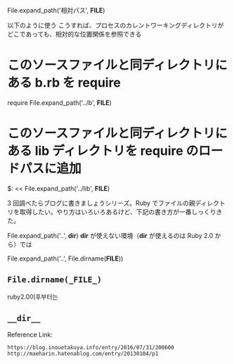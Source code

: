 File.expand_path('相対パス', **FILE**)

以下のように使う
こうすれば、プロセスのカレントワーキングディレクトリがどこであっても、相対的な位置関係を参照できる

# このソースファイルと同ディレクトリにある b.rb を require

require File.expand_path('../b', **FILE**)

# このソースファイルと同ディレクトリにある lib ディレクトリを require のロードパスに追加

\$: << File.expand_path('../lib', **FILE**)

3 回調べたらブログに書きましょうシリーズ。Ruby でファイルの親ディレクトリを取得したい。やり方はいろいろあるけど、下記の書き方が一番しっくりきた。

File.expand_path('..', **dir**)
**dir** が使えない環境（**dir** が使えるのは Ruby 2.0 から）では

File.expand_path('..', File.dirname(**FILE**))

## `File.dirname(_FILE_)`

ruby2.0이후부터는

## `__dir__`

Reference Link:

```
https://blog.inouetakuya.info/entry/2016/07/31/200600
http://maeharin.hatenablog.com/entry/20130104/p1
```
